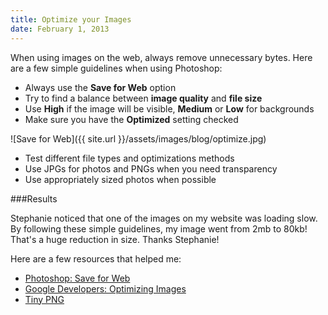 ```yaml
---
title: Optimize your Images
date: February 1, 2013
---
```


When using images on the web, always remove unnecessary bytes. Here are a few simple guidelines when using Photoshop:

* Always use the **Save for Web** option
* Try to find a balance between **image quality** and **file size**
* Use **High** if the image will be visible, **Medium** or **Low** for backgrounds
* Make sure you have the **Optimized** setting checked

![Save for Web]({{ site.url }}/assets/images/blog/optimize.jpg)

* Test different file types and optimizations methods
* Use JPGs for photos and PNGs when you need transparency
* Use appropriately sized photos when possible

###Results

Stephanie noticed that one of the images on my website was loading slow. By
following these simple guidelines, my image went from 2mb to 80kb!
That's a huge reduction in size. Thanks Stephanie!

Here are a few resources that helped me:

* [Photoshop: Save for Web](http://help.adobe.com/en_US/creativesuite/cs/using/WS6E857477-27FE-4a88-B8A4-074DC3C65F68.html)
* [Google Developers: Optimizing Images](https://developers.google.com/speed/articles/optimizing-images)
* [Tiny PNG](https://tinypng.com/)
